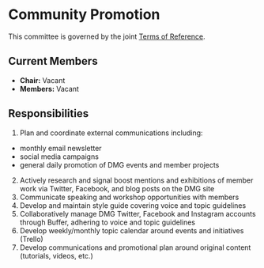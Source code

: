 # Community Promotion

This committee is governed by the joint [Terms of Reference](/committees/terms-of-reference.md).

## Current Members

* **Chair:** Vacant
* **Members:** Vacant

## Responsibilities

1. Plan and coordinate external communications including:
 * monthly email newsletter
 * social media campaigns
 * general daily promotion of DMG events and member projects
2. Actively research and signal boost mentions and exhibitions of member work via Twitter, Facebook, and blog posts on the DMG site
3. Communicate speaking and workshop opportunities with members
4. Develop and maintain style guide covering voice and topic guidelines
5. Collaboratively manage DMG Twitter, Facebook and Instagram accounts through
 Buffer, adhering to voice and topic guidelines
6. Develop weekly/monthly topic calendar around events and initiatives (Trello)
7. Develop communications and promotional plan around
 original content (tutorials, videos, etc.)
